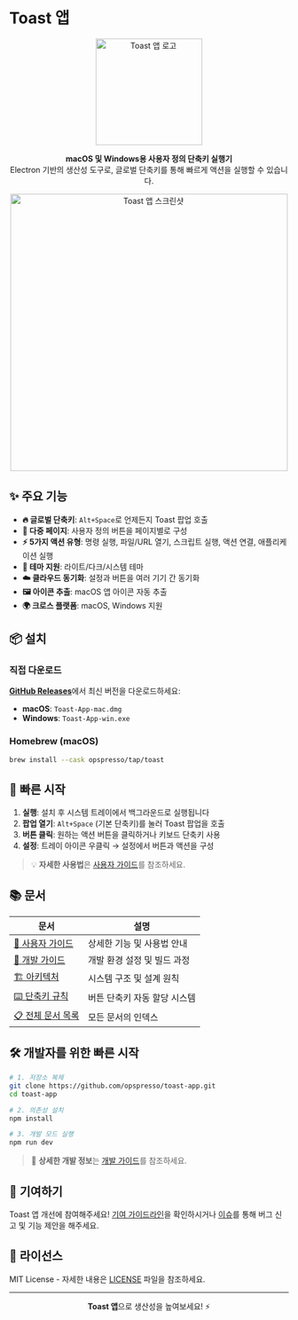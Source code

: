 # Toast 앱

<p align="center">
  <img src="https://toastapp.io/logo192.png" alt="Toast 앱 로고" width="192" height="192">
</p>

<p align="center">
  <strong>macOS 및 Windows용 사용자 정의 단축키 실행기</strong><br>
  Electron 기반의 생산성 도구로, 글로벌 단축키를 통해 빠르게 액션을 실행할 수 있습니다.
</p>

<p align="center">
  <img src="https://toastapp.io/images/screenshot-light.png" alt="Toast 앱 스크린샷" width="500">
</p>

## ✨ 주요 기능

- **🔥 글로벌 단축키**: `Alt+Space`로 언제든지 Toast 팝업 호출
- **📱 다중 페이지**: 사용자 정의 버튼을 페이지별로 구성
- **⚡ 5가지 액션 유형**: 명령 실행, 파일/URL 열기, 스크립트 실행, 액션 연결, 애플리케이션 실행
- **🎨 테마 지원**: 라이트/다크/시스템 테마
- **☁️ 클라우드 동기화**: 설정과 버튼을 여러 기기 간 동기화
- **🖼️ 아이콘 추출**: macOS 앱 아이콘 자동 추출
- **🌍 크로스 플랫폼**: macOS, Windows 지원

## 📦 설치

### 직접 다운로드
[**GitHub Releases**](https://github.com/opspresso/toast-app/releases)에서 최신 버전을 다운로드하세요:
- **macOS**: `Toast-App-mac.dmg`
- **Windows**: `Toast-App-win.exe`

### Homebrew (macOS)
```bash
brew install --cask opspresso/tap/toast
```

## 🚀 빠른 시작

1. **실행**: 설치 후 시스템 트레이에서 백그라운드로 실행됩니다
2. **팝업 열기**: `Alt+Space` (기본 단축키)를 눌러 Toast 팝업을 호출
3. **버튼 클릭**: 원하는 액션 버튼을 클릭하거나 키보드 단축키 사용
4. **설정**: 트레이 아이콘 우클릭 → 설정에서 버튼과 액션을 구성

> 💡 **자세한 사용법**은 [사용자 가이드](docs/USER_GUIDE.md)를 참조하세요.

## 📚 문서

| 문서 | 설명 |
|------|------|
| [📖 사용자 가이드](docs/USER_GUIDE.md) | 상세한 기능 및 사용법 안내 |
| [🔧 개발 가이드](docs/DEVELOPMENT.md) | 개발 환경 설정 및 빌드 과정 |
| [🏗️ 아키텍처](docs/ARCHITECTURE.md) | 시스템 구조 및 설계 원칙 |
| [⌨️ 단축키 규칙](docs/BUTTON_SHORTCUTS.md) | 버튼 단축키 자동 할당 시스템 |
| [📋 전체 문서 목록](docs/README.md) | 모든 문서의 인덱스 |

## 🛠️ 개발자를 위한 빠른 시작

```bash
# 1. 저장소 복제
git clone https://github.com/opspresso/toast-app.git
cd toast-app

# 2. 의존성 설치
npm install

# 3. 개발 모드 실행
npm run dev
```

> 📝 **상세한 개발 정보**는 [개발 가이드](docs/DEVELOPMENT.md)를 참조하세요.

## 🤝 기여하기

Toast 앱 개선에 참여해주세요! [기여 가이드라인](CONTRIBUTING.md)을 확인하시거나 [이슈](https://github.com/opspresso/toast-app/issues)를 통해 버그 신고 및 기능 제안을 해주세요.

## 📄 라이선스

MIT License - 자세한 내용은 [LICENSE](LICENSE) 파일을 참조하세요.

---

<p align="center">
  <strong>Toast 앱</strong>으로 생산성을 높여보세요! ⚡
</p>
